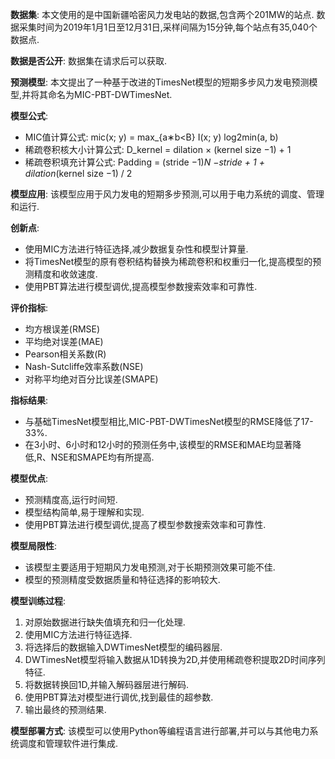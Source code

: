 **数据集**:  本文使用的是中国新疆哈密风力发电站的数据,包含两个201MW的站点. 数据采集时间为2019年1月1日至12月31日,采样间隔为15分钟,每个站点有35,040个数据点. 

**数据是否公开**:  数据集在请求后可以获取. 

**预测模型**:  本文提出了一种基于改进的TimesNet模型的短期多步风力发电预测模型,并将其命名为MIC-PBT-DWTimesNet. 

**模型公式**:  
*   MIC值计算公式: mic(x; y) = max_{a∗b<B} I(x; y) log2min(a, b)
*   稀疏卷积核大小计算公式: D_kernel = dilation × (kernel size −1) + 1
*   稀疏卷积填充计算公式: Padding = (stride −1)*N −stride + 1 + dilation*(kernel size −1) / 2

**模型应用**:  该模型应用于风力发电的短期多步预测,可以用于电力系统的调度、管理和运行. 

**创新点**:  
*   使用MIC方法进行特征选择,减少数据复杂性和模型计算量. 
*   将TimesNet模型的原有卷积结构替换为稀疏卷积和权重归一化,提高模型的预测精度和收敛速度. 
*   使用PBT算法进行模型调优,提高模型参数搜索效率和可靠性. 

**评价指标**:  
*   均方根误差(RMSE)
*   平均绝对误差(MAE)
*   Pearson相关系数(R)
*   Nash-Sutcliffe效率系数(NSE)
*   对称平均绝对百分比误差(SMAPE)

**指标结果**:  
*   与基础TimesNet模型相比,MIC-PBT-DWTimesNet模型的RMSE降低了17-33%. 
*   在3小时、6小时和12小时的预测任务中,该模型的RMSE和MAE均显著降低,R、NSE和SMAPE均有所提高. 

**模型优点**:  
*   预测精度高,运行时间短. 
*   模型结构简单,易于理解和实现. 
*   使用PBT算法进行模型调优,提高了模型参数搜索效率和可靠性. 

**模型局限性**:  
*   该模型主要适用于短期风力发电预测,对于长期预测效果可能不佳. 
*   模型的预测精度受数据质量和特征选择的影响较大. 

**模型训练过程**:  
1.  对原始数据进行缺失值填充和归一化处理. 
2.  使用MIC方法进行特征选择. 
3.  将选择后的数据输入DWTimesNet模型的编码器层. 
4.  DWTimesNet模型将输入数据从1D转换为2D,并使用稀疏卷积提取2D时间序列特征. 
5.  将数据转换回1D,并输入解码器层进行解码. 
6.  使用PBT算法对模型进行调优,找到最佳的超参数. 
7.  输出最终的预测结果. 

**模型部署方式**:  该模型可以使用Python等编程语言进行部署,并可以与其他电力系统调度和管理软件进行集成. 
